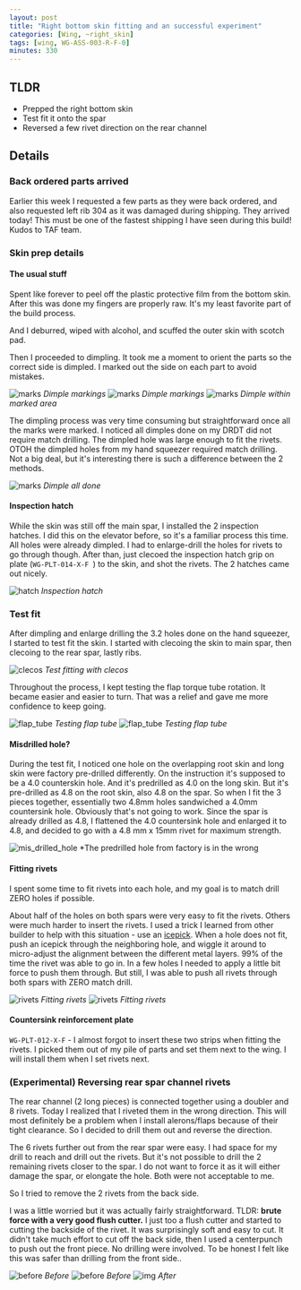 ```yaml
---
layout: post
title: "Right bottom skin fitting and an successful experiment"
categories: [Wing, ~right_skin]
tags: [wing, WG-ASS-003-R-F-0]
minutes: 330
---
```


## TLDR

- Prepped the right bottom skin
- Test fit it onto the spar
- Reversed a few rivet direction on the rear channel

## Details

### Back ordered parts arrived

Earlier this week I requested a few parts as they were back ordered, and also requested left rib 304 as it was damaged during shipping. They arrived today! This must be one of the fastest shipping I have seen during this build! Kudos to TAF team.

### Skin prep details

#### The usual stuff

Spent like forever to peel off the plastic protective film from the bottom skin. After this was done my fingers are properly raw. It's my least favorite part of the build process.

And I deburred, wiped with alcohol, and scuffed the outer skin with scotch pad.

Then I proceeded to dimpling. It took me a moment to orient the parts so the correct side is dimpled. I marked out the side on each part to avoid mistakes.

![marks](https://lh3.googleusercontent.com/pw/AP1GczMjrgXJLPl8jJtjDEOkROWpox-Pv_IExwTuj6YdawZMnYp8PyFwt3rpao4AO4aPmX1Z1vlefQ8jvT0sH8AzD5CNJ_0nfTrd1VK2cCluY3NmyH-gEEuV--C6b1ZiFw-aqZKOsO75z-P7YlwjK4BCkIixdA=w2166-h2888-s-no-gm?authuser=3)
_Dimple markings_
![marks](https://lh3.googleusercontent.com/pw/AP1GczMXKLjppurHul8W9Sl-AZT4EzWPCqUdiR0j0QlHy33kDNKeAAL-Pisu6vIch_DGS9tRaQgP1qUxDGVXj6lg4ni9krbkz7SeaKH7y1FDol1bTo7zuvNCNd80jcsh91hvC9qPIh7a71M6tkc0TYA74WKZ7w=w3850-h2888-s-no-gm?authuser=3)
_Dimple markings_
![marks](https://lh3.googleusercontent.com/pw/AP1GczMLgv_gt-0NvOpKSD_DhlXfkVeB_vRefL1gCYAyB5QZg1N5tGpwporsT43-OJW5Ab5QaxIaHRNdKhveTofz_CWjlgDE7kH0xeofeVdTqWIaP7BvH6MluDv0avhZ0-DK9xG5lWmm0__QRIlXy9He6O4O1A=w2166-h2888-s-no-gm?authuser=3)
_Dimple within marked area_

The dimpling process was very time consuming but straightforward once all the marks were marked. I noticed all dimples done on my DRDT did not require match drilling. The dimpled hole was large enough to fit the rivets. OTOH the dimpled holes from my hand squeezer required match drilling. Not a big deal, but it's interesting there is such a difference between the 2 methods.

![marks](https://lh3.googleusercontent.com/pw/AP1GczNlMIUIoCJe7BKwpTFgqGMj1_31148RdFg7y9At_GMlz2Ep41Trk7Jrpci6yyDSMGISE7Geaj4MmoPK37OgkJPyQ0wqhxDvqOoUjF9S02HgXrL4FXky4QiMTsLP-6gr8HKmMavn1v2ty9WcEv2mJMVxfg=w2166-h2888-s-no-gm?authuser=3)
_Dimple all done_

#### Inspection hatch

While the skin was still off the main spar, I installed the 2 inspection hatches. I did this on the elevator before, so it's a familiar process this time. All holes were already dimpled. I had to enlarge-drill the holes for rivets to go through though. After than, just clecoed the inspection hatch grip on plate (`WG-PLT-014-X-F
`) to the skin, and shot the rivets. The 2 hatches came out nicely.

![hatch](https://lh3.googleusercontent.com/pw/AP1GczOk1niSYqVgXelGlVP30tssKhLv98B06x1eKwvz0aOljNEaAV_m-1ymzE_ixkPD3nBX9y-pw6HAfWcei6NeyHfXCBk2ZBpo_UgfQ4Jk2062ZRnHEaJ1b_ik_BmYBG14mAmFkZxFkux-A0KSp_7Nnd4PYw=w2166-h2888-s-no-gm?authuser=3)
_Inspection hatch_

### Test fit

After dimpling and enlarge drilling the 3.2 holes done on the hand squeezer, I started to test fit the skin. I started with clecoing the skin to main spar, then clecoing to the rear spar, lastly ribs.

![clecos](https://lh3.googleusercontent.com/pw/AP1GczPrAmSZgWGJ8eSL2ua1yeymnjzQwkPq1N2DjPYlZ91dCVPbQFc_pX28qR_rwN8lvKaobdzCNMr_5CyWEvJYlVw7i3h07wek3x9-n8kKhgVKBrGM1A6eSFEgmmsrQvyJb8UBIre72dj67NQAxm1Eoriy4A=w2166-h2888-s-no-gm?authuser=3)
_Test fitting with clecos_

Throughout the process, I kept testing the flap torque tube rotation. It became easier and easier to turn. That was a relief and gave me more confidence to keep going.

![flap_tube](https://lh3.googleusercontent.com/pw/AP1GczNe2--fBdeXIYs4EFP7xsldEwEiPqOBETaHMZ155bQXcWpL0If88emenHVrvGlLiiNqB_BW12FAUdW54SPVGZs7Cn0m5bOXgIXGPiIwtIGw6ECXR0uf7A-zIaIA9qAuMER6hFXkXbKz9EWJTvjRw9go0g=w2166-h2888-s-no-gm)
_Testing flap tube_
![flap_tube](https://lh3.googleusercontent.com/pw/AP1GczNkdu9Kpd9pGoIvHL8EbeCabzj-uJF30WucSfksuRJoeI4FZU_6ZAbmvp6Vi9PoavuNnOz-620HTb96UiYZ0BFu6bseiz2QU_MwrnPcua9CjxFfyAHNZZKRNKQ7ctHWnmXKxjaM8PKJW51tdPGApQjaag=w2166-h2888-s-no-gm)
_Testing flap tube_

#### Misdrilled hole?

During the test fit, I noticed one hole on the overlapping root skin and long skin were factory pre-drilled differently. On the instruction it's supposed to be a 4.0 counterskin hole. And it's predrilled as 4.0 on the long skin. But it's pre-drilled as 4.8 on the root skin, also 4.8 on the spar. So when I fit the 3 pieces together, essentially two 4.8mm holes sandwiched a 4.0mm countersink hole. Obviously that's not going to work. Since the spar is already drilled as 4.8, I flattened the 4.0 countersink hole and enlarged it to 4.8, and decided to go with a 4.8 mm x 15mm rivet for maximum strength.

![mis_drilled_hole](https://lh3.googleusercontent.com/pw/AP1GczN0emCIGkW2fNlXxyIH0GxfYfeLSNmQtJkIH_7chjuVuZsno_WBr5EfBGgabGfJlmv0RX6tKK8a2Z61ev0VCHjtNCTWNRXLIThSNvJuqXksp4DLMVh1ddHV86FNrQSRLaUFsXCTlEw2crhxDXMFw1IzLw=w2166-h2888-s-no-gm)
\*The predrilled hole from factory is in the wrong

#### Fitting rivets

I spent some time to fit rivets into each hole, and my goal is to match drill ZERO holes if possible.

About half of the holes on both spars were very easy to fit the rivets. Others were much harder to insert the rivets. I used a trick I learned from other builder to help with this situation - use an [icepick](https://www.amazon.com/Chef-Craft-Select-Handle-Natural/dp/B01LDC38PW). When a hole does not fit, push an icepick through the neighboring hole, and wiggle it around to micro-adjust the alignment between the different metal layers. 99% of the time the rivet was able to go in. In a few holes I needed to apply a little bit force to push them through. But still, I was able to push all rivets through both spars with ZERO match drill.

![rivets](https://lh3.googleusercontent.com/pw/AP1GczMCsEKaBbkCn3H_7uxkhp73We_OAWNq9e0YpVYDHVvyN_v9W2ir4-W6zsUyr7wQqQItGKekJCP7x9DODXZYb8Tot2XB84VjOtyuVc_Q2ioOOlzkQkt0EKfRvmCPFjdD3nZZxN1ftnQd93DaYpxmu82kog=w2166-h2888-s-no-gm?authuser=3)
_Fitting rivets_
![rivets](https://lh3.googleusercontent.com/pw/AP1GczMJaCYgr_L60XukOn8IddYzZFAUYFWq3j6JEu4FRP0pL8m0XTSwQaW0IYu6TEHFmbvv0519SiQdwJBVCxk7X3YBSkjivbypsdL3RMuw_qACP-pdNRLJSlt-pDQUZQrDgRRjE-OMbn1sfvDQmDpOmJmHSg=w2166-h2888-s-no-gm?authuser=3)
_Fitting rivets_

#### Countersink reinforcement plate

`WG-PLT-012-X-F` - I almost forgot to insert these two strips when fitting the rivets. I picked them out of my pile of parts and set them next to the wing. I will install them when I set rivets next.

### (Experimental) Reversing rear spar channel rivets

The rear channel (2 long pieces) is connected together using a doubler and 8 rivets. Today I realized that I riveted them in the wrong direction. This will most definitely be a problem when I install alerons/flaps because of their tight clearance. So I decided to drill them out and reverse the direction.

The 6 rivets further out from the rear spar were easy. I had space for my drill to reach and drill out the rivets. But it's not possible to drill the 2 remaining rivets closer to the spar. I do not want to force it as it will either damage the spar, or elongate the hole. Both were not acceptable to me.

So I tried to remove the 2 rivets from the back side.

I was a little worried but it was actually fairly straightforward. TLDR: **brute force with a very good flush cutter.** I just too a flush cutter and started to cutting the backside of the rivet. It was surprisingly soft and easy to cut. It didn't take much effort to cut off the back side, then I used a centerpunch to push out the front piece. No drilling were involved. To be honest I felt like this was safer than drilling from the front side..

![before](https://lh3.googleusercontent.com/pw/AP1GczOMasUGyDxdg_qg5pWFPEeufWXJ1E0lTkRwJ8qWNAxtWSzOmxVfLMpb76eDuVoP4NXodzZ0VCD57QNWSXn_8o50DAgAMcN3Ga0c77vG860fPXya1yhfB8MoBWjMOiUqBQt0YCUdIRgZ1XYxbDzdsfvUVw=w2166-h2888-s-no-gm?authuser=3)
_Before_
![before](https://lh3.googleusercontent.com/pw/AP1GczPf5Zm4le3U7ADhAKCiyrzO_I7CW1hWGseessonh5MxLOO-1tJII3OcJsp_CnGBV7G00TOVgOf9BGVyy4dxO0hqYWJIVDmQNukb9YSeMEoslLWicWjj1yjDAlTgm33MA3r59Osxc_VQIzJDeKTSOahm0g=w2166-h2888-s-no-gm?authuser=3)
_Before_
![img](https://lh3.googleusercontent.com/pw/AP1GczP-0jJQd9ngBc-h-520IoggyZNjhOwICL-XOOz7q-fNlEayshZ8PSGcQFnwQSLmbcUHR21ygx9iQNiBThYLs3pnBlAV-xwM0Z5wvg-ArLHP939ldBS_HpZN7mq1G-IgFbHg5D9xWOWxLkZKtqiQtX1_9Q=w2166-h2888-s-no-gm)
_After_
